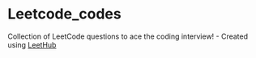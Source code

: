 # Leetcode_codes
Collection of LeetCode questions to ace the coding interview! - Created using [LeetHub](https://github.com/QasimWani/LeetHub)
